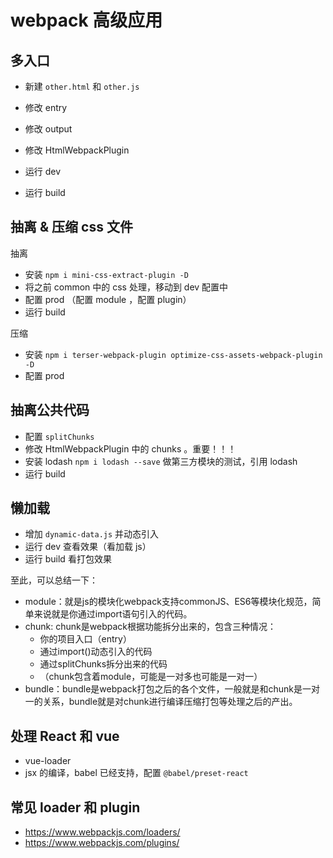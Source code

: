# webpack 高级应用

## 多入口

- 新建 `other.html` 和 `other.js`
- 修改 entry
- 修改 output
- 修改 HtmlWebpackPlugin

- 运行 dev
- 运行 build

## 抽离 & 压缩 css 文件

抽离

- 安装 `npm i mini-css-extract-plugin -D`
- 将之前 common 中的 css 处理，移动到 dev 配置中
- 配置 prod （配置 module ，配置 plugin）
- 运行 build

压缩

- 安装 `npm i terser-webpack-plugin optimize-css-assets-webpack-plugin -D`
- 配置 prod

## 抽离公共代码

- 配置 `splitChunks`
- 修改 HtmlWebpackPlugin 中的 chunks 。重要！！！
- 安装 lodash `npm i lodash --save` 做第三方模块的测试，引用 lodash
- 运行 build

## 懒加载

- 增加 `dynamic-data.js` 并动态引入
- 运行 dev 查看效果（看加载 js）
- 运行 build 看打包效果

至此，可以总结一下：

- module：就是js的模块化webpack支持commonJS、ES6等模块化规范，简单来说就是你通过import语句引入的代码。
- chunk: chunk是webpack根据功能拆分出来的，包含三种情况：
    - 你的项目入口（entry）
    - 通过import()动态引入的代码
    - 通过splitChunks拆分出来的代码
    - （chunk包含着module，可能是一对多也可能是一对一）
- bundle：bundle是webpack打包之后的各个文件，一般就是和chunk是一对一的关系，bundle就是对chunk进行编译压缩打包等处理之后的产出。

## 处理 React 和 vue

- vue-loader
- jsx 的编译，babel 已经支持，配置 `@babel/preset-react`

## 常见 loader 和 plugin

- https://www.webpackjs.com/loaders/
- https://www.webpackjs.com/plugins/
